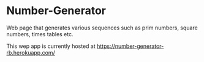 # Number-Generator
Web page that generates various sequences such as prim numbers, square numbers, times tables etc.

This wep app is currently hosted at https://number-generator-rb.herokuapp.com/
